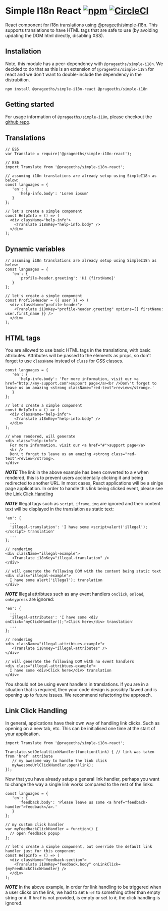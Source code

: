 # Simple I18n React [![npm](https://img.shields.io/npm/v/@prageeths/simple-i18n-react/latest.svg?registry_uri=https%3A%2F%2Fregistry.npmjs.com)]() [![CircleCI](https://circleci.com/gh/prageeth/node-js-boilerplate.svg?style=svg)](https://circleci.com/gh/prageeth/node-js-boilerplate)

React component for i18n translations using [@prageeth/simple-i18n](https://github.com/prageeth/simple-i18n).
This supports translations to have HTML tags that are safe to use (by avoiding updating the DOM html directly, disabling XSS).

## Installation

Note, this module has a peer-dependency with `@prageeths/simple-i18n`. We decided to do that as this is an extension of `@prageeths/simple-i18n` for react and we don't want to double-include the dependency in the distrubition.

```
npm install @prageeths/simple-i18n-react @prageeths/simple-i18n
```

## Getting started

For usage information of `@prageeths/simple-i18n`, please checkout the [github repo](https://github.com/prageeth/simple-i18n).

## Translations

```
// ES5
var Translate = require('@prageeths/simple-i18n-react');

// ES6
import Translate from '@prageeths/simple-i18n-react';

// assuming i18n translations are already setup using SimpleI18n as below:
const languages = {
   'en': {
      'help-info.body': 'Lorem ipsum'
   }
};

// let's create a simple component
const HelpInfo = () => (
  <div className="help-info">
    <Translate i18nKey="help-info.body" />
  </div>
);
```

## Dynamic variables

```
// assuming i18n translations are already setup using SimpleI18n as below:
const languages = {
   'en': {
      'profile-header.greeting': 'Hi {firstName}'
   }
};

// let's create a simple component
const ProfileHeader = ({ user }) => (
  <div className="profile-header">
    <Translate i18nKey="profile-header.greeting" options={{ firstName: user.first_name }} />
  </div>
);
```

## HTML tags

You are allowed to use basic HTML tags in the translations, with basic attributes. Attributes will be passed to the elements as props, so don't forget to use `className` instead of `class` for CSS classes.

```
const languages = {
   'en': {
      'help-info.body': 'For more information, visit our <a href="http://my-support.com">support page</a><br />Don\'t forget to leave us an amazing <strong className="red-text">review</strong>.'
   }
};

// let's create a simple component
const HelpInfo = () => (
  <div className="help-info">
    <Translate i18nKey="help-info.body" />
  </div>
);

// when rendered, will generate
<div class="help-info">
  For more information, visit our <a href="#">support page</a>
  <br />
  Don\'t forget to leave us an amazing <strong class="red-text">review</strong>.
</div>
```

***NOTE***
The link in the above example has been converted to a `#` when rendered, this is to prevent users accidentally clicking it and being redirected to another URL. In most cases, React applications will be a sinlge page application. In order to handle this link being clicked event, please see the [Link Click Handling](#link-click-handling)

***NOTE***
Illegal tags such as `script`, `iframe`, `img` are ignored and their content text will be displayed in the translation as static text:

```
'en': {
  ...
  'illegal-translation': 'I have some <script>alert('illegal');</script> translation'
  ...
};

// rendering 
<div className="illegal-example">
   <Translate i18nKey="illegal-translation" />
</div>

// will generate the following DOM with the content being static text
<div class="illegal-example">
  I have some alert('illegal'); translation
</div>
```

***NOTE***
Illegal attribtues such as any event handlers `onclick`, `onload`, `onkeypress` are ignored:

```
'en': {
  ...
  'illegal-attributes': 'I have some <div onClick="myClickHandler();">Click here</div> translation'
  ...
};

// rendering 
<div className="illegal-attribtues-example">
   <Translate i18nKey="illegal-attributes" />
</div>

// will generate the following DOM with no event handlers
<div class="illegal-attribtues-example">
  I have some <div>Click here</div> translation
</div>
```
You should not be using event handlers in translations. If you are in a situation that is required, then your code design is possibly flawed and is opening up to future issues. We recommend refactoring the approach.

## Link Click Handling

In general, applcations have their own way of handling link clicks. Such as opening on a new tab, etc. This can be initialised one time at the start of your application.

```
import Translate from '@prageeths/simple-i18n-react';

Translate.setDefaultLinkHandler(function(link) { // link was taken from 'href' attribute
   // my awesome way to handle the link click
   myAwesomeUrlClickHandler.open(link);
});

```

Now that you have already setup a general link handler, perhaps you want to change the way a single link works compared to the rest of the links:

```
const languages = {
   'en': {
      'feedback.body': 'Please leave us some <a href="feedback-handler">feedback</a>.'
   }
};

// my custom click handler
var myFeedbackClickHandler = function() {
  // open feedback popup
};

// let's create a simple component, but override the default link handler just for this component
const HelpInfo = () => (
  <div className="feedback-section">
    <Translate i18nKey="feedback.body" onLinkClick={myFeedbackClickHandler} />
  </div>
);

```
***NOTE*** In the above example, in order for link handling to be triggered when a user clicks on the link, we had to set `href` to something other than empty string or `#`. If `href` is not provided, is empty or set to `#`, the click handling is ignored.
